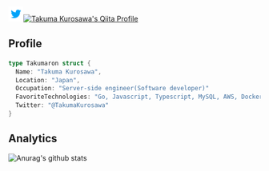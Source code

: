 <a href="https://twitter.com/TakumaKurosawa" style="display: inline;"><img src="https://raw.githubusercontent.com/github/explore/80688e429a7d4ef2fca1e82350fe8e3517d3494d/topics/twitter/twitter.png" alt="Takuma Kurosawa's Twitter Profile" height="30" width="30"></a><a href="https://qiita.com/TakumaKurosawa" style="display: inline;"><img src="https://user-images.githubusercontent.com/39955827/92426538-246a0280-f1c5-11ea-9a60-9b85e86bb662.png" alt="Takuma Kurosawa's Qiita Profile" width="50"></a>

## Profile
``` go
type Takumaron struct {
  Name: "Takuma Kurosawa",
  Location: "Japan",
  Occupation: "Server-side engineer(Software developer)"
  FavoriteTechnologies: "Go, Javascript, Typescript, MySQL, AWS, Docker, Kubernetes(GKE), Nuxt(Vue)"
  Twitter: "@TakumaKurosawa"
}
```

## Analytics

![Anurag's github stats](https://github-readme-stats.vercel.app/api?username=Takumaron&count_private=true&show_icons=true&theme=radical)


<style>
  a {
    display: inline;
  }
</style>
